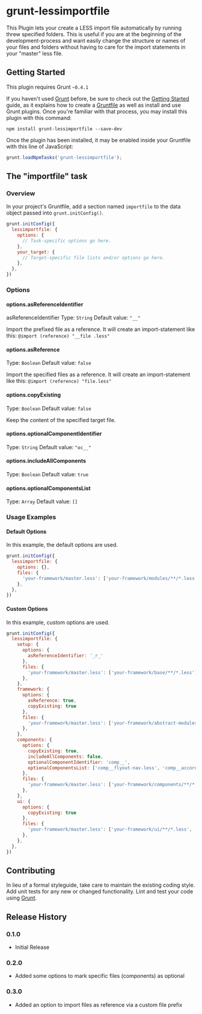# grunt-lessimportfile

This Plugin lets your create a LESS import file automatically by running threw specified folders. This is useful if you are at the beginning of the development-process and want easily change the structure or names of your files and folders without having to care for the import statements in your "master" less file.

## Getting Started
This plugin requires Grunt `~0.4.1`

If you haven't used [Grunt](http://gruntjs.com/) before, be sure to check out the [Getting Started](http://gruntjs.com/getting-started) guide, as it explains how to create a [Gruntfile](http://gruntjs.com/sample-gruntfile) as well as install and use Grunt plugins. Once you're familiar with that process, you may install this plugin with this command:

```shell
npm install grunt-lessimportfile --save-dev
```

Once the plugin has been installed, it may be enabled inside your Gruntfile with this line of JavaScript:

```js
grunt.loadNpmTasks('grunt-lessimportfile');
```

## The "importfile" task

### Overview
In your project's Gruntfile, add a section named `importfile` to the data object passed into `grunt.initConfig()`.

```js
grunt.initConfig({
  lessimportfile: {
    options: {
      // Task-specific options go here.
    },
    your_target: {
      // Target-specific file lists and/or options go here.
    },
  },
})
```

### Options

#### options.asReferenceIdentifier
asReferenceIdentifier
Type: `String`
Default value: `"__"`

Import the prefixed file as a reference. It will create an import-statement like this: `@import (reference) "__file
.less"`

#### options.asReference
Type: `Boolean`
Default value: `false`

Import the specified files as a reference. It will create an import-statement like this: `@import (reference) "file.less"`

#### options.copyExisting
Type: `Boolean`
Default value: `false`

Keep the content of the specified target file.

#### options.optionalComponentIdentifier
Type: `String`
Default value: `"oc__"`

#### options.includeAllComponents
Type: `Boolean`
Default value: `true`

#### options.optionalComponentsList
Type: `Array`
Default value: `[]`

### Usage Examples

#### Default Options
In this example, the default options are used.

```js
grunt.initConfig({
  lessimportfile: {
    options: {},
    files: {
      'your-framework/master.less': ['your-framework/modules/**/*.less', 'your-framework/variables.less']
    },
  },
})
```

#### Custom Options
In this example, custom options are used.

```js
grunt.initConfig({
  lessimportfile: {
    setup: {
	  options: {
	    asReferenceIdentifier: '_r_'
	  },
	  files: {
		'your-framework/master.less': ['your-framework/base/**/*.less']
	  },
	},
	framework: {
	  options: {
		asReference: true,
		copyExisting: true
	  },
	  files: {
		'your-framework/master.less': ['your-framework/abstract-modules/**/*.less'],
	  },
	},
	components: {
	  options: {
	    copyExisting: true,
		includeAllComponents: false,
		optionalComponentIdentifier: 'comp__',
		optionalComponentsList: ['comp__flyout-nav.less', 'comp__accordion.less']
	  },
	  files: {
		'your-framework/master.less': ['your-framework/components/**/*.less']
	  },
	},
	ui: {
	  options: {
		copyExisting: true
	  },
	  files: {
		'your-framework/master.less': ['your-framework/ui/**/*.less', 'your-framework/variables.less']
	  },
	},
  },
})
```

## Contributing
In lieu of a formal styleguide, take care to maintain the existing coding style. Add unit tests for any new or changed functionality. Lint and test your code using [Grunt](http://gruntjs.com/).

## Release History

### 0.1.0

+ Initial Release

### 0.2.0

+ Added some options to mark specific files (components) as optional

### 0.3.0

+ Added an option to import files as reference via a custom file prefix

